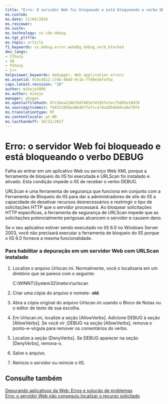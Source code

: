 ```yaml
---
title: "Erro: O servidor Web foi bloqueado e está bloqueando o verbo DEBUG | Microsoft Docs"
ms.custom: 
ms.date: 11/04/2016
ms.reviewer: 
ms.suite: 
ms.technology: vs-ide-debug
ms.tgt_pltfrm: 
ms.topic: article
f1_keywords: vs.debug.error.webdbg_debug_verb_blocked
dev_langs:
- CSharp
- VB
- FSharp
- C++
helpviewer_keywords: debugger, Web application errors
ms.assetid: 9c8c4812-17db-484d-9c1b-ffd9e3bfef5a
caps.latest.revision: "10"
author: mikejo5000
ms.author: mikejo
manager: ghogen
ms.openlocfilehash: 87c2bea224676df483e74393fe1ecf5d05e10df8
ms.sourcegitcommit: f40311056ea0b4677efcca74a285dbb0ce0e7974
ms.translationtype: MT
ms.contentlocale: pt-BR
ms.lasthandoff: 10/31/2017
---
```

# <a name="error-the-web-server-has-been-locked-down-and-is-blocking-the-debug-verb"></a>Erro: o servidor Web foi bloqueado e está bloqueando o verbo DEBUG
Falha ao entrar em um aplicativo Web ou serviço Web XML porque a ferramenta de bloqueio do IIS foi executada e URLScan foi instalado e ativado. Esta condição impede o IIS de receber o verbo DEBUG.  
  
 URLScan é uma ferramenta de segurança que funciona em conjunto com a Ferramenta de Bloqueio do IIS para dar a administradores de site do IIS a capacidade de desativar recursos desnecessários e restringir o tipo de solicitações HTTP que o servidor processará. Ao bloquear solicitações HTTP específicas, a ferramenta de segurança de URLScan impede que as solicitações potencialmente perigosas alcancem o servidor e causem dano.  
  
 Se o seu aplicativo estiver sendo executado no IIS 6.0 no Windows Server 2003, você não precisará executar a ferramenta de bloqueio do IIS porque o IIS 6.0 fornece a mesma funcionalidade.  
  
### <a name="to-enable-debugging-on-a-web-server-with-urlscan-installed"></a>Para habilitar a depuração em um servidor Web com URLScan instalado  
  
1.  Localize o arquivo Urlscan.ini. Normalmente, você o localizaria em um diretório que se parece com o seguinte:  
  
     C:\WINNT\System32\Inetsrv\urlscan  
  
2.  Criar uma cópia do arquivo e nomeie- **old**.  
  
3.  Abra a cópia original do arquivo Urlscan.ini usando o Bloco de Notas ou o editor de texto de sua escolha.  
  
4.  Em Urlscan.ini, localize a seção [AllowVerbs]. Adicione DEBUG à seção [AllowVerbs]. Se você vir ;DEBUG na seção [AllowVerbs], remova o ponto-e-vírgula para remover os comentários do verbo.  
  
5.  Localize a seção [DenyVerbs]. Se DEBUG aparecer na seção [DenyVerbs], remova-o.  
  
6.  Salve o arquivo.  
  
7.  Reinicie o servidor ou reinicie o IIS.  
  
## <a name="see-also"></a>Consulte também  
 [Depurando aplicativos da Web: Erros e solução de problemas](../debugger/debugging-web-applications-errors-and-troubleshooting.md)   
 [Erro: o servidor Web não conseguiu localizar o recurso solicitado](../debugger/error-the-web-server-could-not-find-the-requested-resource.md)